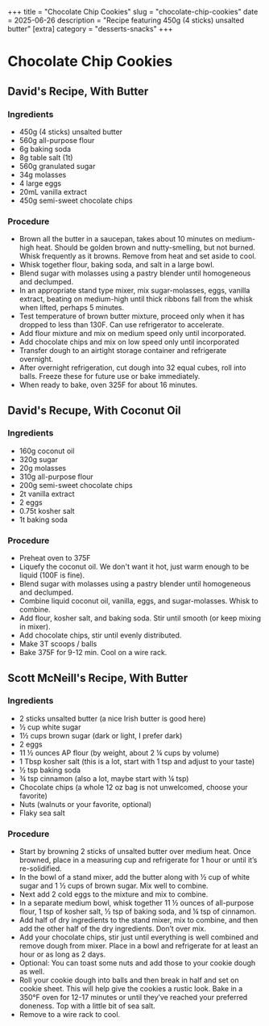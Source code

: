 ﻿+++
title = "Chocolate Chip Cookies"
slug = "chocolate-chip-cookies"
date = 2025-06-26
description = "Recipe featuring 450g (4 sticks) unsalted butter"
[extra]
  category = "desserts-snacks"
+++

# Chocolate Chip Cookies

## David's Recipe, With Butter
### Ingredients
* 450g (4 sticks) unsalted butter
* 560g all-purpose flour
* 6g baking soda
* 8g table salt (1t)
* 560g granulated sugar
* 34g molasses
* 4 large eggs
* 20mL vanilla extract
* 450g semi-sweet chocolate chips

### Procedure
* Brown all the butter in a saucepan, takes about 10 minutes on medium-high heat. Should be golden brown and nutty-smelling, but not burned. Whisk frequently as it browns. Remove from heat and set aside to cool.
* Whisk together flour, baking soda, and salt in a large bowl.
* Blend sugar with molasses using a pastry blender until homogeneous and declumped.
* In an appropriate stand type mixer, mix sugar-molasses, eggs, vanilla extract, beating on medium-high until thick ribbons fall from the whisk when lifted, perhaps 5 minutes.
* Test temperature of brown butter mixture, proceed only when it has dropped to less than 130F. Can use refrigerator to accelerate.
* Add flour mixture and mix on medium speed only until incorporated.
* Add chocolate chips and mix on low speed only until incorporated
* Transfer dough to an airtight storage container and refrigerate overnight.
* After overnight refrigeration, cut dough into 32 equal cubes, roll into balls. Freeze these for future use or bake immediately.
* When ready to bake, oven 325F for about 16 minutes.

## David's Recupe, With Coconut Oil
### Ingredients
* 160g coconut oil
* 320g sugar
* 20g molasses
* 310g all-purpose flour
* 200g semi-sweet chocolate chips
* 2t vanilla extract
* 2 eggs
* 0.75t kosher salt
* 1t baking soda

### Procedure
* Preheat oven to 375F
* Liquefy the coconut oil. We don't want it hot, just warm enough to be liquid (100F is fine).
* Blend sugar with molasses using a pastry blender until homogeneous and declumped.
* Combine liquid coconut oil, vanilla, eggs, and sugar-molasses. Whisk to combine.
* Add flour, kosher salt, and baking soda. Stir until smooth (or keep mixing in mixer).
* Add chocolate chips, stir until evenly distributed.
* Make 3T scoops / balls
* Bake 375F for 9-12 min. Cool on a wire rack.

## Scott McNeill's Recipe, With Butter
### Ingredients
* 2 sticks unsalted butter (a nice Irish butter is good here)
* ½ cup white sugar
* 1½ cups brown sugar (dark or light, I prefer dark)
* 2 eggs
* 11 ½ ounces AP flour (by weight, about 2 ¼ cups by volume)
* 1 Tbsp kosher salt (this is a lot, start with 1 tsp and adjust to your taste)
* ½ tsp baking soda
* ¾ tsp cinnamon (also a lot, maybe start with ¼ tsp)
* Chocolate chips (a whole 12 oz bag is not unwelcomed, choose your favorite)
* Nuts (walnuts or your favorite, optional)
* Flaky sea salt

### Procedure
* Start by browning 2 sticks of unsalted butter over medium heat. Once browned, place in a measuring cup and refrigerate for 1 hour or until it’s re-solidified.
* In the bowl of a stand mixer, add the butter along with ½ cup of white sugar and 1 ½ cups of brown sugar. Mix well to combine.
* Next add 2 cold eggs to the mixture and mix to combine.
* In a separate medium bowl, whisk together 11 ½ ounces of all-purpose flour, 1 tsp of kosher salt, ½ tsp of baking soda, and ¼ tsp of cinnamon.
* Add half of dry ingredients to the stand mixer, mix to combine, and then add the other half of the dry ingredients. Don’t over mix.
* Add your chocolate chips, stir just until everything is well combined and remove dough from mixer. Place in a bowl and refrigerate for at least an hour or as long as 2 days.
* Optional: You can toast some nuts and add those to your cookie dough as well.
* Roll your cookie dough into balls and then break in half and set on cookie sheet. This will help give the cookies a rustic look. Bake in a 350°F oven for 12-17 minutes or until they’ve reached your preferred doneness. Top with a little bit of sea salt.
* Remove to a wire rack to cool.